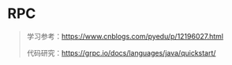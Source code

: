# RPC

> 学习参考：https://www.cnblogs.com/pyedu/p/12196027.html
>
> 代码研究：https://grpc.io/docs/languages/java/quickstart/

